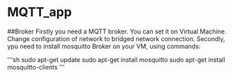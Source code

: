 # MQTT_app

##Broker
Firstly you need a MQTT broker. You can set it on Virtual Machine. Change configuration of network to bridged network connection. 
Secondly, ypu need to install mosquitto Broker on your VM, using commands:

'''sh
sudo apt-get update
sudo apt-get install mosquitto
sudo apt-get install mosquitto-clients
'''